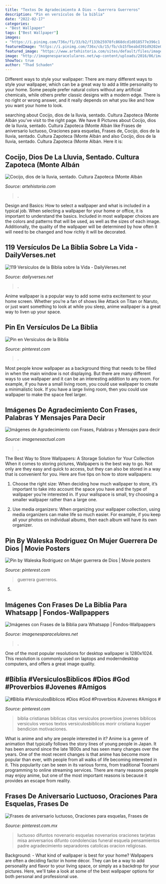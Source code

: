 ```yaml
---
title: "Textos De Agradecimiento A Dios ~ Guerrera Guerreros"
description: "Pin en versículos de la biblia"
date: "2022-02-17"
categories:
- "Best Wallpaper"
tags: ["Best Wallpaper"]
images:
- "https://i.pinimg.com/736x/f1/33/b2/f133b25978fc868dcd1d018577e396c1.jpg"
featuredImage: "https://i.pinimg.com/736x/cb/15/fb/cb15fbeabd391d9202e0d260ae5af101.jpg"
featured_image: "https://www.artehistoria.com/sites/default/files/imagenobra/AMC26948.jpg"
image: "http://imagenesparacelulares.net/wp-content/uploads/2016/06/imagenes-con-frases-de-la-biblia-yo-soy-el-camino.jpg"
ShowToc: true
author: "Thad Schaden"
---
```



Different ways to style your wallpaper:
There are many different ways to style your wallpaper, which can be a great way to add a little personality to your home. Some people prefer natural colors without any artificial chemicals, while others prefer classic designs with a modern edge. There is no right or wrong answer, and it really depends on what you like and how you want your home to look.

	

		
searching about Cocijo, dios de la lluvia, sentado. Cultura Zapoteca (Monte Albán you've visit to the right page. We have 8 Pictures about Cocijo, dios de la lluvia, sentado. Cultura Zapoteca (Monte Albán like Frases de aniversario luctuoso, Oraciones para esquelas, Frases de, Cocijo, dios de la lluvia, sentado. Cultura Zapoteca (Monte Albán and also Cocijo, dios de la lluvia, sentado. Cultura Zapoteca (Monte Albán. Here it is:
		
    
## Cocijo, Dios De La Lluvia, Sentado. Cultura Zapoteca (Monte Albán

<img loading=lazy src="https://www.artehistoria.com/sites/default/files/imagenobra/AMC26948.jpg" onerror="this.onerror=null;this.src='https://tse1.mm.bing.net/th?id=OIP.P_fOckhxoHzxYidZuAbQGwHaKf&amp;pid=15.1';" alt="Cocijo, dios de la lluvia, sentado. Cultura Zapoteca (Monte Albán">

_Source: artehistoria.com_

>. 

	

Design and Basics: How to select a wallpaper and what is included in a typical job.
When selecting a wallpaper for your home or office, it is important to understand the basics. Included in most wallpaper choices are the colors and patterns that will be used, as well as the sizes of each image. Additionally, the quality of the wallpaper will be determined by how often it will need to be changed and how richly it will be decorated.

    
## 119 Versículos De La Biblia Sobre La Vida - DailyVerses.net

<img loading=lazy src="https://dailyverses.net/images/es/nvi/xl/salmos-121-7-8.jpg" onerror="this.onerror=null;this.src='https://tse1.mm.bing.net/th?id=OIP.rBvbjvYxeea1L63nZZ6ViQHaD4&amp;pid=15.1';" alt="119 Versículos de la Biblia sobre la Vida - DailyVerses.net">

_Source: dailyverses.net_

>. 

	

Anime wallpaper is a popular way to add some extra excitement to your home screen. Whether you’re a fan of shows like Attack on Titan or Naruto, or just want something to look at while you sleep, anime wallpaper is a great way to liven up your space.

    
## Pin En Versículos De La Biblia

<img loading=lazy src="https://i.pinimg.com/736x/66/4e/f1/664ef176d3701f2b43110feee2fd316f.jpg" onerror="this.onerror=null;this.src='https://tse3.mm.bing.net/th?id=OIP.S8VT0vU7VNNQY9Lyb6A7bgHaLG&amp;pid=15.1';" alt="Pin en Versículos de la Biblia">

_Source: pinterest.com_

>. 

	

Most people know wallpaper as a background thing that needs to be filled in when the main window is not displaying. But there are many different ways to use wallpaper and it can be an interesting addition to any room. For example, if you have a small living room, you could use wallpaper to create a minimalistic look. If you have a large living room, then you could use wallpaper to make the space feel larger.

    
## Imágenes De Agradecimiento Con Frases, Palabras Y Mensajes Para Decir

<img loading=lazy src="https://imagenesactual.com/wp-content/uploads/2018/04/dc12d734ac0396f05e1fe7795fbbff74.jpg" onerror="this.onerror=null;this.src='https://tse2.mm.bing.net/th?id=OIP.lg0SPjGJMvFZ0D-rNHjx7gHaLS&amp;pid=15.1';" alt="Imágenes de Agradecimiento con Frases, Palabras y Mensajes para decir">

_Source: imagenesactual.com_

>. 

	

The Best Way to Store Wallpapers: A Storage Solution for Your Collection
When it comes to storing pictures, Wallpapers is the best way to go. Not only are they easy and quick to access, but they can also be stored in a way that is convenient for you. Here are five tips on how to store wallpapers:
1) Choose the right size: When deciding how much wallpaper to store, it’s important to take into account the space you have and the type of wallpaper you’re interested in. If your wallspace is small, try choosing a smaller wallpaper rather than a large one.

2) Use media organizers: When organizing your wallpaper collection, using media organizers can make life so much easier. For example, if you keep all your photos on individual albums, then each album will have its own organizer.

    
## Pin By Waleska Rodriguez On Mujer Guerrera De Dios | Movie Posters

<img loading=lazy src="https://i.pinimg.com/736x/cb/15/fb/cb15fbeabd391d9202e0d260ae5af101.jpg" onerror="this.onerror=null;this.src='https://tse4.mm.bing.net/th?id=OIP.z28N3u1H1l7rzcg1Zu1GGAHaKv&amp;pid=15.1';" alt="Pin by Waleska Rodriguez on Mujer guerrera de Dios | Movie posters">

_Source: pinterest.com_

>guerrera guerreros. 

	

5.

    
## Imágenes Con Frases De La Biblia Para Whatsapp | Fondos-Wallpappers

<img loading=lazy src="http://imagenesparacelulares.net/wp-content/uploads/2016/06/imagenes-con-frases-de-la-biblia-yo-soy-el-camino.jpg" onerror="this.onerror=null;this.src='https://tse1.mm.bing.net/th?id=OIP.zZ0urtKfc_jjzZr5NWWm9QHaHa&amp;pid=15.1';" alt="Imágenes con Frases de la Biblia para Whatsapp | Fondos-Wallpappers">

_Source: imagenesparacelulares.net_

>. 

	

One of the most popular resolutions for desktop wallpaper is 1280x1024. This resolution is commonly used on laptops and moderndesktop computers, and offers a great image quality.

    
## #Biblia #VersiculosBiblicos #Dios #God #Proverbios #Jovenes #Amigos #

<img loading=lazy src="https://i.pinimg.com/736x/79/d9/22/79d922a0c9aff5cf203e1921bd579b8d.jpg" onerror="this.onerror=null;this.src='https://tse3.mm.bing.net/th?id=OIP.iSscuKZrc8z7ETw-33JQpwHaLG&amp;pid=15.1';" alt="#Biblia #VersiculosBiblicos #Dios #God #Proverbios #Jovenes #Amigos #">

_Source: pinterest.com_

>biblia cristianas biblicas citas versículos proverbios jovenes bíblicos versiculos versos textos versiculosbiblicos morir cristiana kuyper bendicion motivaciones. 

	

What is anime and why are people interested in it?
Anime is a genre of animation that typically follows the story lines of young people in Japan. It has been around since the late 1800s and has seen many changes over the years. One of the most recent changes is that anime has become more popular than ever, with people from all walks of life becoming interested in it. This popularity can be seen in its various forms, from traditional Toonami programming to online streaming services. There are many reasons people may enjoy anime, but one of the most important reasons is because it provides an escape from reality.

    
## Frases De Aniversario Luctuoso, Oraciones Para Esquelas, Frases De

<img loading=lazy src="https://i.pinimg.com/736x/f1/33/b2/f133b25978fc868dcd1d018577e396c1.jpg" onerror="this.onerror=null;this.src='https://tse2.mm.bing.net/th?id=OIP.y4mZJgTWtjti69cy1P42IwHaLF&amp;pid=15.1';" alt="Frases de aniversario luctuoso, Oraciones para esquelas, Frases de">

_Source: pinterest.com.mx_

>luctuoso difuntos novenario esquelas novenarios oraciones tarjetas misa aniversarios difunto condolencias funeral esquela pensamientos padre agradecimiento separadores catolicas oracion religiosas. 

	

Background: - What kind of wallpaper is best for your home?
Wallpapers are often a deciding factor in home décor. They can be a way to add personality and flavor to your living space, or simply as a backdrop for your pictures. Here, we'll take a look at some of the best wallpaper options for both personal and professional use.

